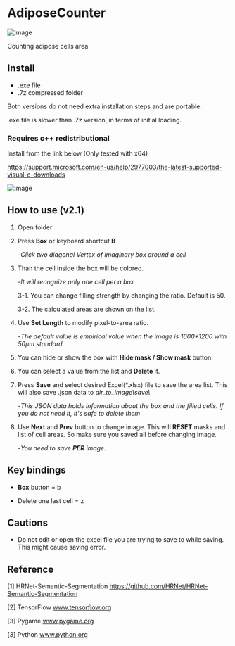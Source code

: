 # AdiposeCounter

![image](https://user-images.githubusercontent.com/45917844/92435984-8edb6c80-f1de-11ea-9faa-58c0d094d650.png)



Counting adipose cells area

## Install
- .exe file
- .7z compressed folder

Both versions do not need extra installation steps and are portable.

.exe file is slower than .7z version, in terms of initial loading.

### Requires c++ redistributional

Install from the link below (Only tested with x64)

https://support.microsoft.com/en-us/help/2977003/the-latest-supported-visual-c-downloads

![image](https://user-images.githubusercontent.com/45917844/92934509-886d1f00-f482-11ea-91c1-9ab98c7306de.png)


## How to use (v2.1)

1. Open folder

2. Press **Box** or keyboard shortcut **B**

    -*Click two diagonal Vertex of imaginary box around a cell*
 
3. Than the cell inside the box will be colored.

    -*It will recognize only one cell per a box*

    3-1. You can change filling strength by changing the ratio. Default is 50.
    
    3-2. The calculated areas are shown on the list.

4. Use **Set Length** to modify pixel-to-area ratio. 

    -*The default value is empirical value when the image is 1600\*1200 with 50μm standard*

5. You can hide or show the box with **Hide mask / Show mask** button.

6. You can select a value from the list and **Delete** it.

7. Press **Save** and select desired Excel(\*.xlsx) file to save the area list. This will also save .json data to *dir_to_image\\save\\*

    -*This JSON data holds information about the box and the filled cells. If you do not need it, it's safe to delete them*

8. Use **Next** and **Prev** button to change image. This will **RESET** masks and list of cell areas. So make sure you saved all before changing image.

    -*You need to save __PER__ image.*

## Key bindings

- **Box** button = b

- Delete one last cell = z

## Cautions
  
  - Do not edit or open the excel file you are trying to save to while saving. This might cause saving error.
 
## Reference
[1] HRNet-Semantic-Segmentation https://github.com/HRNet/HRNet-Semantic-Segmentation

[2] TensorFlow www.tensorflow.org

[3] Pygame www.pygame.org

[3] Python www.python.org

